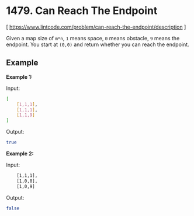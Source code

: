 # 1479. Can Reach The Endpoint
[ https://www.lintcode.com/problem/can-reach-the-endpoint/description ]

Given a map size of `m*n`, `1` means space, `0` means obstacle, `9` means the endpoint. You start at `(0,0)` and return whether you can reach the endpoint.

## Example
**Example 1:**

Input:
```sh
[
	[1,1,1],
	[1,1,1],
	[1,1,9]
]
```
Output:
```sh
true
```

**Example 2:**

Input:
```sh
	[1,1,1],
	[1,0,0],
	[1,0,9]
```
Output:
```sh
false
```